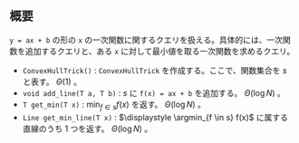 ## 概要

`y = ax + b` の形の `x` の一次関数に関するクエリを扱える。具体的には、一次関数を追加するクエリと、ある `x` に対して最小値を取る一次関数を求めるクエリ。

- `ConvexHullTrick()` : `ConvexHullTrick` を作成する。ここで、関数集合を $s$ と表す。 $\Theta(1)$ 。
- `void add_line(T a, T b)` : $s$ に `f(x) = ax + b` を追加する。 $\Theta(\log N)$ 。
- `T get_min(T x)` : $\displaystyle \min_{f \in s} f(x)$ を返す。 $\Theta(\log N)$ 。
- `Line get_min_line(T x)` : $\displaystyle \argmin_{f \in s} f(x)$ に属する直線のうち 1 つを返す。 $\Theta(\log N)$ 。
